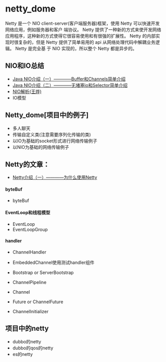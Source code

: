 # netty_dome
Netty 是一个 NIO client-server(客户端服务器)框架，使用 Netty 可以快速开发网络应用，例如服务器和客户
端协议。 Netty 提供了一种新的方式来使开发网络应用程序，这种新的方式使得它很容易使用和有很强的扩展性。
Netty 的内部实现时很复杂的，但是 Netty 提供了简单易用的 api 从网络处理代码中解耦业务逻辑。 Netty 是完全基
于 NIO 实现的，所以整个 Netty 都是异步的。


## NIO和IO总结
- [Java NIO介绍（一）————Buffer和Channels简单介绍](http://blog.csdn.net/qq_25673113/article/details/53203692)
- [Java NIO介绍（二）————无堵塞io和Selector简单介绍](http://blog.csdn.net/qq_25673113/article/details/53284732)
- [NIO解析(王烨)](http://mp.weixin.qq.com/s/HhwaXd8x7zONr8N1ojSnsQ)
- IO模型

## Netty_dome[项目中的例子]
- 多人聊天
- 传输自定义类(注意需要序列化传输的类)
- 以IO为基础的socket形式进行网络传输例子
- 以NIO为基础的网络传输例子

## Netty的文章：
- [Netty介绍（一）————为什么使用Netty](http://blog.csdn.net/qq_25673113/article/details/54631883)

#### byteBuf
- byteBuf

#### EventLoop和线程模型
- EventLoop
- EventLoopGroup

#### handler
- ChannelHandler
- EmbeddedChannel使用测试handler组件

- Bootstrap or ServerBootstrap
- ChannelPipeline
- Channel
- Future or ChannelFuture
- ChannelInitializer

## 项目中的netty
- dubbo的netty
- dubbo的qos的netty
- es的netty


 
